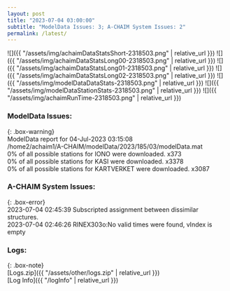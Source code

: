 ```yaml
---
layout: post
title: "2023-07-04 03:00:00"
subtitle: "ModelData Issues: 3; A-CHAIM System Issues: 2"
permalink: /latest/
---
```


![]({{ "/assets/img/achaimDataStatsShort-2318503.png" | relative_url }})
![]({{ "/assets/img/achaimDataStatsLong00-2318503.png" | relative_url }})
![]({{ "/assets/img/achaimDataStatsLong01-2318503.png" | relative_url }})
![]({{ "/assets/img/achaimDataStatsLong02-2318503.png" | relative_url }})
![]({{ "/assets/img/modelDataDataStats-2318503.png" | relative_url }})
![]({{ "/assets/img/modelDataStationStats-2318503.png" | relative_url }})
![]({{ "/assets/img/achaimRunTime-2318503.png" | relative_url }})


### ModelData Issues:  
  
{: .box-warning}  
 ModelData report for 04-Jul-2023 03:15:08   
 /home2/achaim1/A-CHAIM/modelData/2023/185/03/modelData.mat   
 0% of all possible stations for IONO were downloaded. x373   
 0% of all possible stations for KASI were downloaded. x3378   
 0% of all possible stations for KARTVERKET were downloaded. x3087   
  
### A-CHAIM System Issues:  
  
{: .box-error}  
2023-07-04 02:45:39 Subscripted assignment between dissimilar structures.  
2023-07-04 02:46:26 RINEX303o:No valid times were found, vIndex is empty  

### Logs:  
  
{: .box-note}  
[Logs.zip]({{ "/assets/other/logs.zip" | relative_url }})  
[Log Info]({{ "/logInfo" | relative_url }})  
